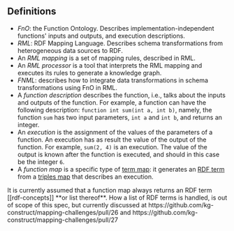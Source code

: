 ## Definitions

- <dfn>FnO</dfn>: the Function Ontology. Describes implementation-independent functions' inputs and outputs, and execution descriptions.
- <dfn>RML</dfn>: RDF Mapping Language. Describes schema transformations from heterogeneous data sources to RDF.
- An <dfn>RML mapping</dfn> is a set of mapping rules, described in <a>RML</a>.
- An <dfn>RML processor</dfn> is a tool that interprets the <a>RML mapping</a> and executes its rules to generate a knowledge graph.
- <dfn>FNML</dfn>: describes how to integrate data transformations in schema transformations using <a>FnO</a> in <a>RML</a>.
- A <dfn>function description</dfn> describes the function, i.e., talks about the inputs and outputs of the function.
  For example, a function can have the following description: `function int sum(int a, int b)`, namely,
  the function `sum` has two input parameters, `int a` and `int b`, and returns an integer.
- An <dfn>execution</dfn> is the assignment of the values of the parameters of a function.
  An <a>execution</a> has as result the value of the output of the function.
  For example, `sum(2, 4)` is an execution.
  The value of the output is known after the function is executed, and should in this case be the integer `6`.
- A <dfn>function map</dfn> is a specific type of [term map](https://rml.io/specs/rml/#term-map): it generates an [RDF term](https://rml.io/specs/rml/#rdf-term) from a [triples map](https://rml.io/specs/rml/#triples-map) that describes an <a>execution</a>.

<p class="note" data-format="markdown">
It is currently assumed that a <a>function map</a> always returns an RDF term [[rdf-concepts]] **or list thereof**.
How a list of RDF terms is handled, is out of scope of this spec, but currently discussed at https://github.com/kg-construct/mapping-challenges/pull/26 and https://github.com/kg-construct/mapping-challenges/pull/27
</p>
